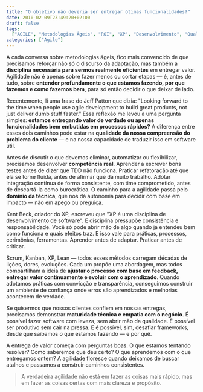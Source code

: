 ```yaml
---
title: "O objetivo não deveria ser entregar ótimas funcionalidades?"
date: 2010-02-09T23:49:20+02:00
draft: false
tags:
  ["AGILE", "Metodologias Ágeis", "ROI", "XP", "Desenvolvimento", "Qualidade"]
categories: ["Agile"]
---
```


A cada conversa sobre metodologias ágeis, fico mais convencido de que precisamos reforçar não só o discurso da adaptação, mas também a **disciplina necessária para sermos realmente eficientes** em entregar valor. Agilidade não é apenas sobre fazer menos ou cortar etapas — é, antes de tudo, sobre **entender profundamente o que estamos fazendo, por que fazemos e como fazemos bem**, para só então decidir o que deixar de lado.

Recentemente, li uma frase do Jeff Patton que dizia: "Looking forward to the time when people use agile development to build great products, not just deliver dumb stuff faster." Essa reflexão me levou a uma pergunta simples: **estamos entregando valor de verdade ou apenas funcionalidades bem embutidas em processos rápidos?** A diferença entre esses dois caminhos pode estar na **qualidade da nossa compreensão do problema do cliente** — e na nossa capacidade de traduzir isso em software útil.

Antes de discutir o que devemos eliminar, automatizar ou flexibilizar, precisamos desenvolver **competência real**. Aprender a escrever bons testes antes de dizer que TDD não funciona. Praticar refatoração até que ela se torne fluida, antes de afirmar que dá muito trabalho. Adotar integração contínua de forma consistente, com time comprometido, antes de descartá-la como burocrática. O caminho para a agilidade passa pelo **domínio da técnica**, que nos dá autonomia para decidir com base em impacto — não em apego ou preguiça.

Kent Beck, criador do XP, escreveu que "XP é uma disciplina de desenvolvimento de software". E disciplina pressupõe consistência e responsabilidade. Você só pode abrir mão de algo quando já entendeu bem como funciona e quais efeitos traz. E isso vale para práticas, processos, cerimônias, ferramentas. Aprender antes de adaptar. Praticar antes de criticar.

Scrum, Kanban, XP, Lean — todos esses métodos carregam décadas de lições, dores, evoluções. Cada um propõe uma abordagem, mas todos compartilham a ideia de **ajustar o processo com base em feedback, entregar valor continuamente e evoluir com o aprendizado**. Quando adotamos práticas com convicção e transparência, conseguimos construir um ambiente de confiança onde erros são aprendizados e melhorias acontecem de verdade.

Se quisermos que nossos clientes confiem em nossas entregas, precisamos demonstrar **maturidade técnica e empatia com o negócio**. É possível fazer software com leveza, sem abrir mão da qualidade. É possível ser produtivo sem cair na pressa. E é possível, sim, desafiar frameworks, desde que saibamos o que estamos fazendo — e por quê.

A entrega de valor começa com perguntas boas. O que estamos tentando resolver? Como saberemos que deu certo? O que aprendemos com o que entregamos ontem? A agilidade floresce quando deixamos de buscar atalhos e passamos a construir caminhos consistentes.

> A verdadeira agilidade não está em fazer as coisas mais rápido, mas em fazer as coisas certas com mais clareza e propósito.
